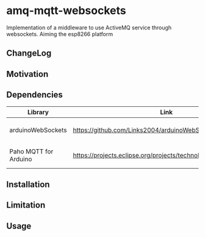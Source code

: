 # amq-mqtt-websockets
Implementation of a middleware to use ActiveMQ service through websockets. Aiming the esp8266 platform

## ChangeLog

## Motivation

## Dependencies

| Library                   | Link                                                            | Use                 |
|---------------------------|-----------------------------------------------------------------|---------------------|
|arduinoWebSockets          |https://github.com/Links2004/arduinoWebSockets                   |websocket comm impl  |
|Paho MQTT for Arduino      |https://projects.eclipse.org/projects/technology.paho/downloads  |mqtt comm impl       |


## Installation

## Limitation

## Usage
